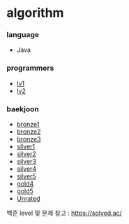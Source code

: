 # algorithm     

### language      
- Java     

### programmers         
- [lv1](https://github.com/hyerin6/Algorithm/tree/master/programmers/src/programmers/lv1)   
- [lv2](https://github.com/hyerin6/Algorithm/tree/master/programmers/src/programmers/lv2)    

### baekjoon    
- [bronze1](https://github.com/hyerin6/Algorithm/tree/master/Baekjoon/src/bronze1)         
- [bronze2](https://github.com/hyerin6/Algorithm/tree/master/Baekjoon/src/bronze2)    
- [bronze3](https://github.com/hyerin6/Algorithm/tree/master/Baekjoon/src/bronze3)    
- [silver1](https://github.com/hyerin6/Algorithm/tree/master/Baekjoon/src/silver1)  
- [silver2](https://github.com/hyerin6/Algorithm/tree/master/Baekjoon/src/silver2)   
- [silver3](https://github.com/hyerin6/Algorithm/tree/master/Baekjoon/src/silver3)   
- [silver4](https://github.com/hyerin6/Algorithm/tree/master/Baekjoon/src/silver4)   
- [silver5](https://github.com/hyerin6/Algorithm/tree/master/Baekjoon/src/silver5)     
- [gold4](https://github.com/hyerin6/Algorithm/tree/master/Baekjoon/src/gold4)         
- [gold5](https://github.com/hyerin6/Algorithm/tree/master/Baekjoon/src/gold5)          
- [Unrated](https://github.com/hyerin6/Algorithm/tree/master/Baekjoon/src/training)  

백준 level 및 문제 참고 : <https://solved.ac/>   
